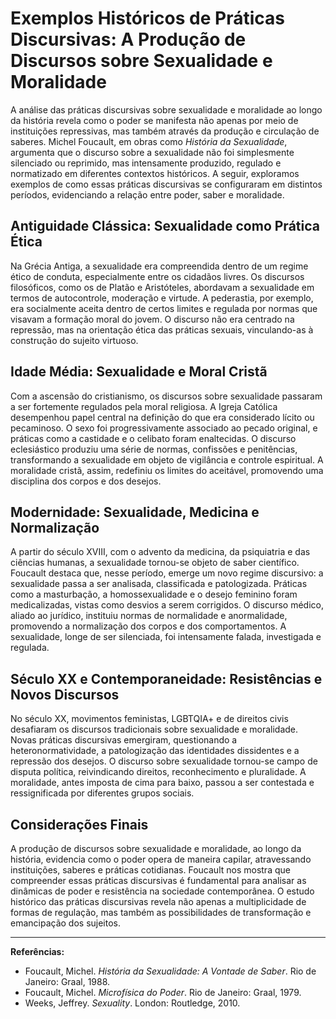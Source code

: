 
# Exemplos Históricos de Práticas Discursivas: A Produção de Discursos sobre Sexualidade e Moralidade

A análise das práticas discursivas sobre sexualidade e moralidade ao longo da história revela como o poder se manifesta não apenas por meio de instituições repressivas, mas também através da produção e circulação de saberes. Michel Foucault, em obras como *História da Sexualidade*, argumenta que o discurso sobre a sexualidade não foi simplesmente silenciado ou reprimido, mas intensamente produzido, regulado e normatizado em diferentes contextos históricos. A seguir, exploramos exemplos de como essas práticas discursivas se configuraram em distintos períodos, evidenciando a relação entre poder, saber e moralidade.

## Antiguidade Clássica: Sexualidade como Prática Ética

Na Grécia Antiga, a sexualidade era compreendida dentro de um regime ético de conduta, especialmente entre os cidadãos livres. Os discursos filosóficos, como os de Platão e Aristóteles, abordavam a sexualidade em termos de autocontrole, moderação e virtude. A pederastia, por exemplo, era socialmente aceita dentro de certos limites e regulada por normas que visavam a formação moral do jovem. O discurso não era centrado na repressão, mas na orientação ética das práticas sexuais, vinculando-as à construção do sujeito virtuoso.

## Idade Média: Sexualidade e Moral Cristã

Com a ascensão do cristianismo, os discursos sobre sexualidade passaram a ser fortemente regulados pela moral religiosa. A Igreja Católica desempenhou papel central na definição do que era considerado lícito ou pecaminoso. O sexo foi progressivamente associado ao pecado original, e práticas como a castidade e o celibato foram enaltecidas. O discurso eclesiástico produziu uma série de normas, confissões e penitências, transformando a sexualidade em objeto de vigilância e controle espiritual. A moralidade cristã, assim, redefiniu os limites do aceitável, promovendo uma disciplina dos corpos e dos desejos.

## Modernidade: Sexualidade, Medicina e Normalização

A partir do século XVIII, com o advento da medicina, da psiquiatria e das ciências humanas, a sexualidade tornou-se objeto de saber científico. Foucault destaca que, nesse período, emerge um novo regime discursivo: a sexualidade passa a ser analisada, classificada e patologizada. Práticas como a masturbação, a homossexualidade e o desejo feminino foram medicalizadas, vistas como desvios a serem corrigidos. O discurso médico, aliado ao jurídico, instituiu normas de normalidade e anormalidade, promovendo a normalização dos corpos e dos comportamentos. A sexualidade, longe de ser silenciada, foi intensamente falada, investigada e regulada.

## Século XX e Contemporaneidade: Resistências e Novos Discursos

No século XX, movimentos feministas, LGBTQIA+ e de direitos civis desafiaram os discursos tradicionais sobre sexualidade e moralidade. Novas práticas discursivas emergiram, questionando a heteronormatividade, a patologização das identidades dissidentes e a repressão dos desejos. O discurso sobre sexualidade tornou-se campo de disputa política, reivindicando direitos, reconhecimento e pluralidade. A moralidade, antes imposta de cima para baixo, passou a ser contestada e ressignificada por diferentes grupos sociais.

## Considerações Finais

A produção de discursos sobre sexualidade e moralidade, ao longo da história, evidencia como o poder opera de maneira capilar, atravessando instituições, saberes e práticas cotidianas. Foucault nos mostra que compreender essas práticas discursivas é fundamental para analisar as dinâmicas de poder e resistência na sociedade contemporânea. O estudo histórico das práticas discursivas revela não apenas a multiplicidade de formas de regulação, mas também as possibilidades de transformação e emancipação dos sujeitos.

---

**Referências:**

- Foucault, Michel. *História da Sexualidade: A Vontade de Saber*. Rio de Janeiro: Graal, 1988.
- Foucault, Michel. *Microfísica do Poder*. Rio de Janeiro: Graal, 1979.
- Weeks, Jeffrey. *Sexuality*. London: Routledge, 2010.
```
